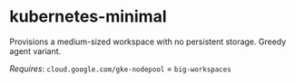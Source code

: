 # kubernetes-minimal

Provisions a medium-sized workspace with no persistent storage. Greedy agent variant.

_Requires_: `cloud.google.com/gke-nodepool` = `big-workspaces`
